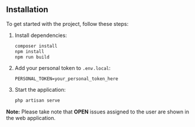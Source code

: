 ## Installation

To get started with the project, follow these steps:

1. Install dependencies:
   ```sh
   composer install
   npm install
   npm run build
   ```

2. Add your personal token to `.env.local`:
   ```
   PERSONAL_TOKEN=your_personal_token_here
   ```

3. Start the application:
   ```sh
   php artisan serve
   ```

**Note:** Please take note that **OPEN** issues assigned to the user are shown in the web application.

